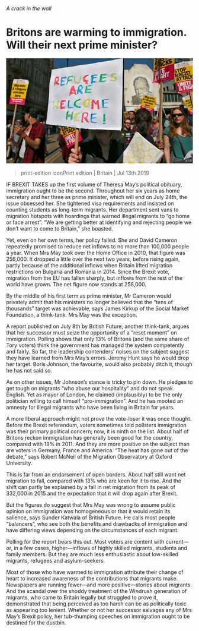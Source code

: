 ###### A crack in the wall

# Britons are warming to immigration. Will their next prime minister? 

![image](images/20190713_BRP505.jpg) 

> print-edition iconPrint edition | Britain | Jul 13th 2019 

IF BREXIT TAKES up the first volume of Theresa May’s political obituary, immigration ought to be the second. Throughout her six years as home secretary and her three as prime minister, which will end on July 24th, the issue obsessed her. She tightened visa requirements and insisted on counting students as long-term migrants. Her department sent vans to migration hotspots with hoardings that warned illegal migrants to “go home or face arrest”. “We are getting better at identifying and rejecting people we don’t want to come to Britain,” she boasted. 

Yet, even on her own terms, her policy failed. She and David Cameron repeatedly promised to reduce net inflows to no more than 100,000 people a year. When Mrs May took over the Home Office in 2010, that figure was 256,000. It dropped a little over the next two years, before rising again, partly because of the additional inflows when Britain lifted migration restrictions on Bulgaria and Romania in 2014. Since the Brexit vote, migration from the EU has fallen sharply, but inflows from the rest of the world have grown. The net figure now stands at 258,000. 

By the middle of his first term as prime minister, Mr Cameron would privately admit that his ministers no longer believed that the “tens of thousands” target was achievable, says James Kirkup of the Social Market Foundation, a think-tank. Mrs May was the exception. 

A report published on July 8th by British Future, another think-tank, argues that her successor must seize the opportunity of a “reset moment” on immigration. Polling shows that only 13% of Britons (and the same share of Tory voters) think the government has managed the system competently and fairly. So far, the leadership contenders’ noises on the subject suggest they have learned from Mrs May’s errors. Jeremy Hunt says he would drop her target. Boris Johnson, the favourite, would also probably ditch it, though he has not said so. 

As on other issues, Mr Johnson’s stance is tricky to pin down. He pledges to get tough on migrants “who abuse our hospitality” and do not speak English. Yet as mayor of London, he claimed (implausibly) to be the only politician willing to call himself “pro-immigration”. And he has mooted an amnesty for illegal migrants who have been living in Britain for years. 

A more liberal approach might not prove the vote-loser it was once thought. Before the Brexit referendum, voters sometimes told pollsters immigration was their primary political concern; now, it is ninth on the list. About half of Britons reckon immigration has generally been good for the country, compared with 19% in 2011. And they are more positive on the subject than are voters in Germany, France and America. “The heat has gone out of the debate,” says Robert McNeil of the Migration Observatory at Oxford University. 

This is far from an endorsement of open borders. About half still want net migration to fall, compared with 13% who are keen for it to rise. And the shift can partly be explained by a fall in net migration from its peak of 332,000 in 2015 and the expectation that it will drop again after Brexit. 

But the figures do suggest that Mrs May was wrong to assume public opinion on immigration was homogeneous or that it would retain its salience, says Sunder Katwala of British Future. He calls most people “balancers”, who see both the benefits and drawbacks of immigration and have differing views depending on the circumstances of each migrant. 

Polling for the report bears this out. Most voters are content with current—or, in a few cases, higher—inflows of highly skilled migrants, students and family members. But they are much less enthusiastic about low-skilled migrants, refugees and asylum-seekers. 

Most of those who have warmed to immigration attribute their change of heart to increased awareness of the contributions that migrants make. Newspapers are running fewer—and more positive—stories about migrants. And the scandal over the shoddy treatment of the Windrush generation of migrants, who came to Britain legally but struggled to prove it, demonstrated that being perceived as too harsh can be as politically toxic as appearing too lenient. Whether or not her successor salvages any of Mrs May’s Brexit policy, her tub-thumping speeches on immigration ought to be destined for the dustbin. 

